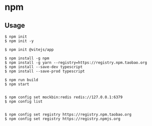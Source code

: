 # npm

## Usage

    $ npm init
    $ npm init -y

    $ npm init @vitejs/app

    $ npm install -g npm
    $ npm install -g yarn --registry=https://registry.npm.taobao.org
    $ npm install --save-dev typescript
    $ npm install --save-prod typescript

    $ npm run build
    $ npm start


    $ npm config set mockbin:redis redis://127.0.0.1:6379
    $ npm config list


    $ npm config set registry https://registry.npm.taobao.org
    $ npm config set registry https://registry.npmjs.org
